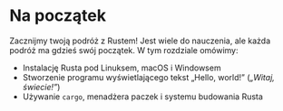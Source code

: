 # Na początek

Zacznijmy twoją podróż z Rustem! Jest wiele do nauczenia, ale każda podróż ma
gdzieś swój początek. W tym rozdziale omówimy:

- Instalację Rusta pod Linuksem, macOS i Windowsem
- Stworzenie programu wyświetlającego tekst „Hello, world!” (*„Witaj,
świecie!”*)
- Używanie `cargo`, menadżera paczek i systemu budowania Rusta
